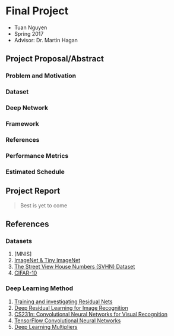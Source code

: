 # Final Project
* Tuan Nguyen
* Spring 2017
* Advisor: Dr. Martin Hagan

## Project Proposal/Abstract
### Problem and Motivation
### Dataset
### Deep Network
### Framework
### References
### Performance Metrics
### Estimated Schedule
## Project Report
> Best is yet to come
## References
### Datasets
 1. [MNIS]
 2. [ImageNet & Tiny ImageNet](http://image-net.org)
 3. [The Street View House Numbers (SVHN) Dataset](http://ufldl.stanford.edu/housenumbers/)
 4. [CIFAR-10](http://www.cs.toronto.edu/~kriz/cifar.html)
### Deep Learning Method
 1. [Training and investigating Residual Nets](http://torch.ch/blog/2016/02/04/resnets.html)
 2. [Deep Residual Learning for Image Recognition](https://arxiv.org/abs/1512.03385)
 3. [CS231n: Convolutional Neural Networks for Visual Recognition](http://cs231n.github.io)
 4. [TensorFlow Convolutional Neural Networks](https://www.tensorflow.org/versions/master/tutorials/deep_cnn)
 5. [Deep Learning Multipliers](https://github.com/MatthieuCourbariaux/deep-learning-multipliers)
 
 




